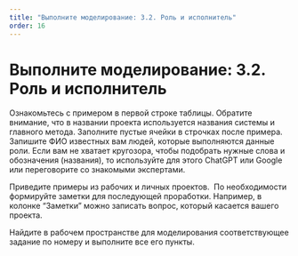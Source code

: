 ```yaml
---
title: "Выполните моделирование: 3.2. Роль и исполнитель"
order: 16
---
```


# Выполните моделирование: 3.2. Роль и исполнитель

Ознакомьтесь с примером в первой строке таблицы. Обратите внимание, что в названии проекта используется названия системы и главного метода. Заполните пустые ячейки в строчках после примера. Запишите ФИО известных вам людей, которые выполняются данные роли. Если вам не хватает кругозора, чтобы подобрать нужные слова и обозначения (названия), то используйте для этого ChatGPT или Google или переговорите со знакомыми экспертами.

Приведите примеры из рабочих и личных проектов.  По необходимости формируйте заметки для последующей проработки. Например, в колонке “Заметки” можно записать вопрос, который касается вашего проекта.

Найдите в рабочем пространстве для моделирования соответствующее задание по номеру и выполните все его пункты.

